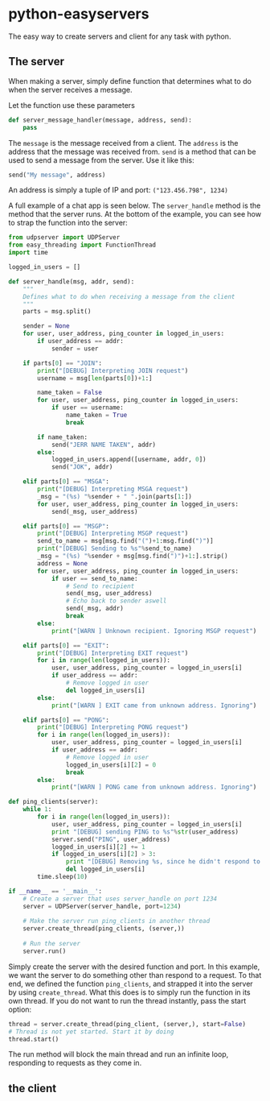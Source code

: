 python-easyservers
==================

The easy way to create servers and client for any task with python.

The server
----------

When making a server, simply define function that determines what to do when the server receives a message.

Let the function use these parameters

```python
def server_message_handler(message, address, send):
    pass
```

The `message` is the message received from a client. The `address` is the address that the message was received from. `send` is a method that can be used to send a message from the server. Use it like this:

```python
send("My message", address)
```

An address is simply a tuple of IP and port: `("123.456.798", 1234)`

A full example of a chat app is seen below. The `server_handle` method is the method that the server runs. At the bottom of the example, you can see how to strap the function into the server:

```python
from udpserver import UDPServer
from easy_threading import FunctionThread
import time

logged_in_users = []

def server_handle(msg, addr, send):
    """
    Defines what to do when receiving a message from the client
    """
    parts = msg.split()

    sender = None
    for user, user_address, ping_counter in logged_in_users:
        if user_address == addr:
            sender = user

    if parts[0] == "JOIN":
        print("[DEBUG] Interpreting JOIN request")
        username = msg[len(parts[0])+1:]

        name_taken = False
        for user, user_address, ping_counter in logged_in_users:
            if user == username:
                name_taken = True
                break

        if name_taken:
            send("JERR NAME TAKEN", addr)
        else:
            logged_in_users.append([username, addr, 0])
            send("JOK", addr)

    elif parts[0] == "MSGA":
        print("[DEBUG] Interpreting MSGA request")
        _msg = "(%s) "%sender + " ".join(parts[1:])
        for user, user_address, ping_counter in logged_in_users:
            send(_msg, user_address)

    elif parts[0] == "MSGP":
        print("[DEBUG] Interpreting MSGP request")
        send_to_name = msg[msg.find("(")+1:msg.find(")")]
        print("[DEBUG] Sending to %s"%send_to_name)
        _msg = "(%s) "%sender + msg[msg.find(")")+1:].strip()
        address = None
        for user, user_address, ping_counter in logged_in_users:
            if user == send_to_name:
                # Send to recipient
                send(_msg, user_address)
                # Echo back to sender aswell
                send(_msg, addr)
                break
        else:
            print("[WARN ] Unknown recipient. Ignoring MSGP request")

    elif parts[0] == "EXIT":
        print("[DEBUG] Interpreting EXIT request")
        for i in range(len(logged_in_users)):
            user, user_address, ping_counter = logged_in_users[i]
            if user_address == addr:
                # Remove logged in user
                del logged_in_users[i]
        else:
            print("[WARN ] EXIT came from unknown address. Ignoring")

    elif parts[0] == "PONG":
        print("[DEBUG] Interpreting PONG request")
        for i in range(len(logged_in_users)):
            user, user_address, ping_counter = logged_in_users[i]
            if user_address == addr:
                # Remove logged in user
                logged_in_users[i][2] = 0
                break
        else:
            print("[WARN ] PONG came from unknown address. Ignoring")

def ping_clients(server):
    while 1:
        for i in range(len(logged_in_users)):
            user, user_address, ping_counter = logged_in_users[i]
            print "[DEBUG] sending PING to %s"%str(user_address)
            server.send("PING", user_address)
            logged_in_users[i][2] += 1
            if logged_in_users[i][2] > 3:
                print "[DEBUG] Removing %s, since he didn't respond to PING"%str(user_address)
                del logged_in_users[i]
        time.sleep(10)

if __name__ == '__main__':
    # Create a server that uses server_handle on port 1234
    server = UDPServer(server_handle, port=1234)
    
    # Make the server run ping_clients in another thread
    server.create_thread(ping_clients, (server,))
    
    # Run the server
    server.run()
```

Simply create the server with the desired function and port. In this example, we want the server to do something other than respond to a request. To that end, we defined the function `ping_clients`, and strapped it into the server by using `create_thread`. What this does is to simply run the function in its own thread. If you do not want to run the thread instantly, pass the start option:

```python
thread = server.create_thread(ping_client, (server,), start=False)
# Thread is not yet started. Start it by doing
thread.start()
```

The run method will block the main thread and run an infinite loop, responding to requests as they come in.

the client
----------
